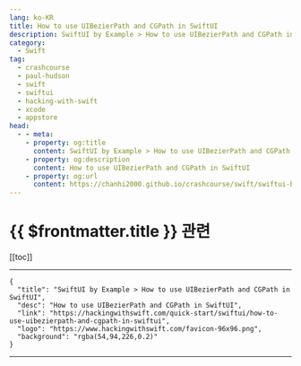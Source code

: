```yaml
---
lang: ko-KR
title: How to use UIBezierPath and CGPath in SwiftUI
description: SwiftUI by Example > How to use UIBezierPath and CGPath in SwiftUI
category:
  - Swift
tag: 
  - crashcourse
  - paul-hudson
  - swift
  - swiftui
  - hacking-with-swift
  - xcode
  - appstore
head:
  - - meta:
    - property: og:title
      content: SwiftUI by Example > How to use UIBezierPath and CGPath in SwiftUI
    - property: og:description
      content: How to use UIBezierPath and CGPath in SwiftUI
    - property: og:url
      content: https://chanhi2000.github.io/crashcourse/swift/swiftui-by-example/17-drawing/how-to-use-uibezierpath-and-cgpath-in-swiftui.html
---
```


# {{ $frontmatter.title }} 관련

[[toc]]

---

```component VPCard
{
  "title": "SwiftUI by Example > How to use UIBezierPath and CGPath in SwiftUI",
  "desc": "How to use UIBezierPath and CGPath in SwiftUI",
  "link": "https://hackingwithswift.com/quick-start/swiftui/how-to-use-uibezierpath-and-cgpath-in-swiftui",
  "logo": "https://www.hackingwithswift.com/favicon-96x96.png",
  "background": "rgba(54,94,226,0.2)"
}
```

---

<TagLinks />